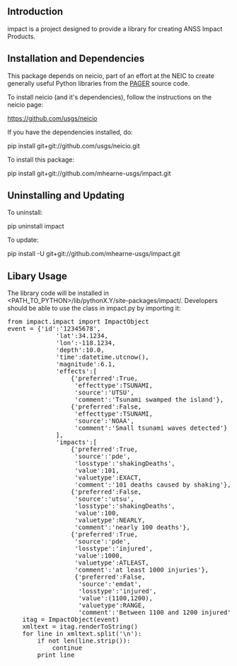 Introduction
------------

impact is a project designed to provide a library for creating ANSS Impact Products.

Installation and Dependencies
-----------------------------

This package depends on neicio, part of an effort at the NEIC to create generally useful Python libraries from
the <a href="http://earthquake.usgs.gov/earthquakes/pager/">PAGER</a> source code.

To install neicio (and it's dependencies), follow the instructions on the neicio page:

https://github.com/usgs/neicio

If you have the dependencies installed, do:

pip install git+git://github.com/usgs/neicio.git

To install this package:

pip install git+git://github.com/mhearne-usgs/impact.git

Uninstalling and Updating
-------------------------

To uninstall:

pip uninstall impact

To update:

pip install -U git+git://github.com/mhearne-usgs/impact.git

Libary Usage
----------------------------------------------------- 

The library code will be installed in
<PATH_TO_PYTHON>/lib/pythonX.Y/site-packages/impact/.  Developers
should be able to use the class in impact.py by
importing it:

<pre>
from impact.impact import ImpactObject
event = {'id':'12345678',
             'lat':34.1234,
             'lon':-118.1234,
             'depth':10.0,
             'time':datetime.utcnow(),
             'magnitude':6.1,
             'effects':[
                 {'preferred':True,
                  'effecttype':TSUNAMI,
                  'source':'UTSU',
                  'comment':'Tsunami swamped the island'},
                 {'preferred':False,
                  'effecttype':TSUNAMI,
                  'source':'NOAA',
                  'comment':'Small tsunami waves detected'}
             ],
             'impacts':[
                 {'preferred':True,
                  'source':'pde',
                  'losstype':'shakingDeaths',
                  'value':101,
                  'valuetype':EXACT,
                  'comment':'101 deaths caused by shaking'},
                 {'preferred':False,
                  'source':'utsu',
                  'losstype':'shakingDeaths',
                  'value':100,
                  'valuetype':NEARLY,
                  'comment':'nearly 100 deaths'},
                 {'preferred':True,
                  'source':'pde',
                  'losstype':'injured',
                  'value':1000,
                  'valuetype':ATLEAST,
                  'comment':'at least 1000 injuries'},
                  {'preferred':False,
                   'source':'emdat',
                   'losstype':'injured',
                   'value':(1100,1200),
                   'valuetype':RANGE,
                   'comment':'Between 1100 and 1200 injured'}]}
    itag = ImpactObject(event)
    xmltext = itag.renderToString()
    for line in xmltext.split('\n'):
        if not len(line.strip()):
            continue
        print line
</pre>

